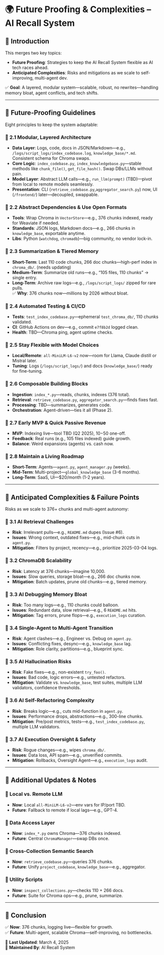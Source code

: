 # 🌍 Future Proofing & Complexities – AI Recall System

## 📌 Introduction
This merges two key topics:  
- **Future Proofing**: Strategies to keep the AI Recall System flexible as AI tech races ahead.  
- **Anticipated Complexities**: Risks and mitigations as we scale to self-improving, multi-agent dev.  

✅ **Goal**: A layered, modular system—scalable, robust, no rewrites—handling memory bloat, agent conflicts, and tech shifts.

---

## 📌 Future-Proofing Guidelines
Eight principles to keep the system adaptable:

### 🔹 2.1 Modular, Layered Architecture
- **Data Layer**: Logs, code, docs in JSON/Markdown—e.g., `/logs/script_logs/index_codebase.log`, `knowledge_base/*.md`. Consistent schema for Chroma swaps.  
- **Core Logic**: `index_codebase.py`, `index_knowledgebase.py`—stable methods like `chunk_file()`, `get_file_hash()`. Swap DBs/LLMs without pain.  
- **Model Layer**: Abstract LLM calls—e.g., `run_llm(prompt)` (TBD)—pivot from local to remote models seamlessly.  
- **Presentation**: CLI (`retrieve_codebase.py`,`aggregator_search.py`) now, UI (`/frontend/`) later—decoupled, swappable.  

### 🔹 2.2 Abstract Dependencies & Use Open Formats
- **Tools**: Wrap Chroma in `VectorStore`—e.g., 376 chunks indexed, ready for Weaviate if needed.  
- **Standards**: JSON logs, Markdown docs—e.g., 266 chunks in `knowledge_base`, exportable anytime.  
- **Libs**: Python (`watchdog`, `chromadb`)—big community, no vendor lock-in.

### 🔹 2.3 Summarization & Tiered Memory
- **Short-Term**: Last 110 code chunks, 266 doc chunks—high-perf index in `chroma_db/`.  (needs updating)
- **Medium-Term**: Summarize old runs—e.g., “105 files, 110 chunks” → single entry.  
- **Long-Term**: Archive raw logs—e.g., `/logs/script_logs/` zipped for rare pulls.  
✅ **Why**: 376 chunks now—millions by 2026 without bloat.

### 🔹 2.4 Automated Testing & CI/CD
- **Tests**: `test_index_codebase.py`—ephemeral `test_chroma_db/`, 110 chunks validated.  
- **CI**: GitHub Actions on dev—e.g., commit `e7f8b2d` logged clean.  
- **Health**: TBD—Chroma ping, agent uptime checks.

### 🔹 2.5 Stay Flexible with Model Choices
- **Local/Remote**: `all-MiniLM-L6-v2` now—room for Llama, Claude distill or Mistral later.  
- **Tuning**: Logs (`/logs/script_logs/`) and docs (`knowledge_base/`) ready for fine-tuning.

### 🔹 2.6 Composable Building Blocks
- **Ingestion**: `index_*.py`—reads, chunks, indexes (376 total).  
- **Retrieval**: `retrieve_codebase.py`, `aggregator_search.py`—finds fixes fast.  
- **Processing**: TBD—summarizes, generates code.  
- **Orchestration**: Agent-driven—ties it all (Phase 2).

### 🔹 2.7 Early MVP & Quick Passive Revenue
- **MVP**: Indexing live—tool TBD (Q2 2025), $10-$50 one-off.  
- **Feedback**: Real runs (e.g., 105 files indexed) guide growth.  
- **Balance**: Weird expansions (agents) vs. cash now.

### 🔹 2.8 Maintain a Living Roadmap
- **Short-Term**: Agents—`agent.py`, `agent_manager.py` (weeks).  
- **Mid-Term**: Multi-project—`global_knowledge_base` (3-6 months).  
- **Long-Term**: SaaS, UI—$20/month (1-2 years).

---

## 📌 Anticipated Complexities & Failure Points
Risks as we scale to 376+ chunks and multi-agent autonomy:

### 🔹 3.1 AI Retrieval Challenges
- **Risk**: Irrelevant pulls—e.g., `README.md` dupes (Issue #6).  
- **Issues**: Wrong context, outdated fixes—e.g., mid-chunk cuts in `agent.py`.  
- **Mitigation**: Filters by project, recency—e.g., prioritize 2025-03-04 logs.

### 🔹 3.2 ChromaDB Scalability
- **Risk**: Latency at 376 chunks—imagine 10,000.  
- **Issues**: Slow queries, storage bloat—e.g., 266 doc chunks now.  
- **Mitigation**: Batch updates, prune old chunks—e.g., tiered memory.

### 🔹 3.3 AI Debugging Memory Bloat
- **Risk**: Too many logs—e.g., 110 chunks could balloon.  
- **Issues**: Redundant data, slow retrieval—e.g., 6 `README.md` hits.  
- **Mitigation**: Tag errors, prune flops—e.g., `execution_logs` curation.

### 🔹 3.4 Single-Agent to Multi-Agent Transition
- **Risk**: Agent clashes—e.g., Engineer vs. Debug on `agent.py`.  
- **Issues**: Conflicting fixes, desync—e.g., `knowledge_base` lag.  
- **Mitigation**: Role clarity, partitions—e.g., blueprint sync.

### 🔹 3.5 AI Hallucination Risks
- **Risk**: Fake fixes—e.g., non-existent `try_foo()`.  
- **Issues**: Bad code, logic errors—e.g., untested refactors.  
- **Mitigation**: Validate vs. `knowledge_base`, test suites, multiple LLM validators, confidence thresholds.

### 🔹 3.6 AI Self-Refactoring Complexity
- **Risk**: Breaks logic—e.g., cuts mid-function in `agent.py`.  
- **Issues**: Performance drops, abstractions—e.g., 300-line chunks.  
- **Mitigation**: Pre/post metrics, tests—e.g., `test_index_codebase.py`, multiple LLM validators.

### 🔹 3.7 AI Execution Oversight & Safety
- **Risk**: Rogue changes—e.g., wipes `chroma_db/`.  
- **Issues**: Data loss, API spam—e.g., unverified commits.  
- **Mitigation**: Rollbacks, Oversight Agent—e.g., `execution_logs` audit.

---

## 📌 Additional Updates & Notes
### 🔹 Local vs. Remote LLM
- **Now**: Local `all-MiniLM-L6-v2`—env vars for IP/port TBD.  
- **Future**: Fallback to remote if local lags—e.g., GPT-4.

### 🔹 Data Access Layer
- **Now**: `index_*.py` owns Chroma—376 chunks indexed.  
- **Future**: Central `ChromaManager`—swap DBs once.

### 🔹 Cross-Collection Semantic Search
- **Now**: `retrieve_codebase.py`—queries 376 chunks.  
- **Future**: Unify `project_codebase`, `knowledge_base`—e.g., aggregator.

### 🔹 Utility Scripts
- **Now**: `inspect_collections.py`—checks 110 + 266 docs.  
- **Future**: Suite for Chroma ops—e.g., prune, summarize.

---

## 📌 Conclusion
✅ **Now**: 376 chunks, logging live—flexible for growth.  
✅ **Future**: Multi-agent, scalable Chroma—self-improving, no bottlenecks.  

📅 **Last Updated**: March 4, 2025  
🔹 **Maintained By**: AI Recall System